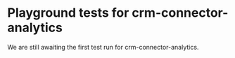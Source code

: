 # Playground tests for crm-connector-analytics
We are still awaiting the first test run for crm-connector-analytics.
